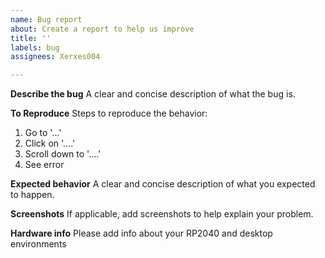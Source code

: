 ```yaml
---
name: Bug report
about: Create a report to help us improve
title: ''
labels: bug
assignees: Xerxes004

---
```


**Describe the bug**
A clear and concise description of what the bug is.

**To Reproduce**
Steps to reproduce the behavior:
1. Go to '...'
2. Click on '....'
3. Scroll down to '....'
4. See error

**Expected behavior**
A clear and concise description of what you expected to happen.

**Screenshots**
If applicable, add screenshots to help explain your problem.

**Hardware info**
Please add info about your RP2040 and desktop environments
